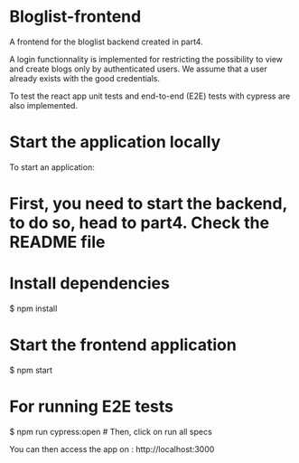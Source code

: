# Bloglist-frontend
A frontend for the bloglist backend created in part4. 

A login functionnality is implemented for restricting the possibility to view and create blogs only by authenticated users. We assume that a user already exists with the good credentials.

To test the react app unit tests and end-to-end (E2E) tests with cypress are also implemented.

# Start the application locally
To start an application:

# First, you need to start the backend, to do so, head to part4. Check the README file

# Install dependencies
$ npm install

# Start the frontend application
$ npm start

# For running E2E tests
$ npm run cypress:open        # Then, click on run all specs

You can then access the app on : http://localhost:3000
